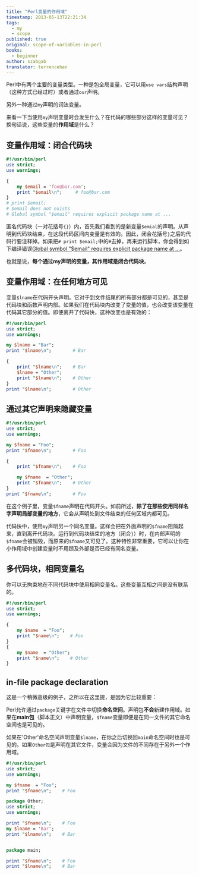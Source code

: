 ```yaml
---
title: "Perl变量的作用域"
timestamp: 2013-05-13T22:21:34
tags:
  - my
  - scope
published: true
original: scope-of-variables-in-perl
books:
  - beginner
author: szabgab
translator: terrencehan
---
```



Perl中有两个主要的变量类型。一种是包全局变量，它可以用`use vars`结构声明（这种方式已经过时）或者通过`our`声明。

另外一种通过`my`声明的词法变量。

来看一下当使用`my`声明变量时会发生什么？在代码的哪些部分这样的变量可见？换句话说，这些变量的<b>作用域</b>是什么？


## 变量作用域：闭合代码块

```perl
#!/usr/bin/perl
use strict;
use warnings;

{
    my $email = 'foo@bar.com';
    print "$email\n";     # foo@bar.com
}
# print $email;
# $email does not exists
# Global symbol "$email" requires explicit package name at ...
```

匿名代码块（一对花括号`{}`）内，首先我们看到的是新变量`$emial`的声明。从声明到代码块结束，在这段代码区间内变量是有效的。因此，闭合花括号`}`之后的代码行要注释掉。如果把`# print $email;`中的`#`去掉，再来运行脚本，你会得到如下编译错误[Global symbol "$email" requires explicit package name at ...](/global-symbol-requires-explicit-package-name)。

也就是说，<b>每个通过my声明的变量，其作用域是闭合代码块</b>。

## 变量作用域：在任何地方可见

变量`$lname`在代码开头声明。它对于到文件结尾的所有部分都是可见的，甚至是代码块和函数声明内部。如果我们在代码块内改变了变量的值，也会改变该变量在代码其它部分的值。即便离开了代码快，这种改变也是有效的：

```perl
#!/usr/bin/perl
use strict;
use warnings;

my $lname = "Bar";
print "$lname\n";        # Bar

{
    print "$lname\n";    # Bar
    $lname = "Other";
    print "$lname\n";    # Other
}
print "$lname\n";        # Other
```


## 通过其它声明来隐藏变量

```perl
#!/usr/bin/perl
use strict;
use warnings;

my $fname = "Foo";
print "$fname\n";        # Foo

{
    print "$fname\n";    # Foo

    my $fname  = "Other";
    print "$fname\n";    # Other
}
print "$fname\n";        # Foo
```

在这个例子里，变量`$fname`声明在代码开头。如前所述，<b>除了在那些使用同样名字声明局部变量的地方</b>，它会从声明处到文件结束的任何区域内都可见。

代码快中，使用`my`声明另一个同名变量。这样会把在外面声明的`$fname`阻隔起来，直到离开代码块。运行到代码块结束的地方（闭合`}`）时，在内部声明的`$fname`会被销毁，而原来的`$fname`又可见了。这种特性非常重要，它可以让你在小作用域中创建变量时不用顾及外部是否已经有同名变量。

## 多代码块，相同变量名

你可以无拘束地在不同代码块中使用相同变量名。这些变量互相之间是没有联系的。

```perl
#!/usr/bin/perl
use strict;
use warnings;

{
    my $name  = "Foo";
    print "$name\n";    # Foo
}
{
    my $name  = "Other";
    print "$name\n";    # Other
}
```

## in-file package declaration


这是一个稍微高级的例子，之所以在这里提，是因为它比较重要：

Perl允许通过`package`关键字在文件中切换<b>命名空间</b>。声明包<b>不会</b>新建作用域。如果在<b>main包</b>（脚本正文）中声明变量，`$fname`变量即便是在同一文件的其它命名空间也是可见的。

如果在'Other'命名空间声明变量`$lname`，在你之后切换回`main`命名空间时也是可见的。如果`Other包`是声明在其它文件，变量会因为文件的不同存在于另外一个作用域。

```perl
#!/usr/bin/perl
use strict;
use warnings;

my $fname  = "Foo";
print "$fname\n";    # Foo

package Other;
use strict;
use warnings;

print "$fname\n";    # Foo
my $lname = 'Bar';
print "$lname\n";    # Bar


package main;

print "$fname\n";    # Foo
print "$lname\n";    # Bar
```


